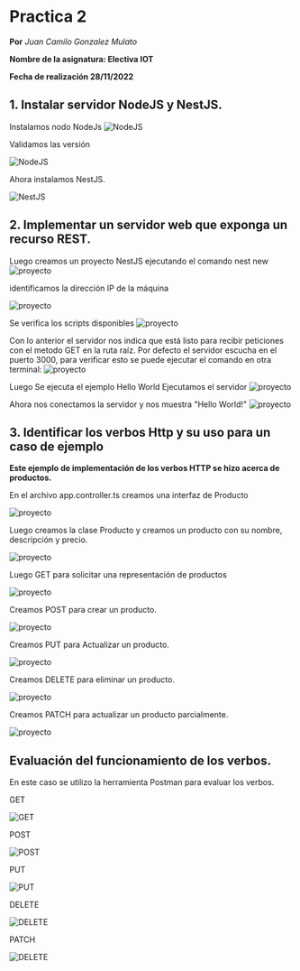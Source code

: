 # Practica 2
**Por** *Juan Camilo Gonzalez Mulato*

**Nombre de la asignatura: Electiva IOT**

**Fecha de realización 28/11/2022**

## 1. Instalar servidor NodeJS y NestJS.
Instalamos nodo NodeJs
![NodeJS](Imagenes_2/1.png)

Validamos las versión

![NodeJS](Imagenes_2/2.png)

Ahora instalamos NestJS.

![NestJS](Imagenes_2/3.png)




## 2. Implementar un servidor web que exponga un recurso REST.
Luego creamos un proyecto NestJS ejecutando el comando nest new
![proyecto](Imagenes_2/4.png)

identificamos la dirección IP de la máquina

![proyecto](Imagenes_2/5.png)

Se verifica los scripts disponibles
![proyecto](Imagenes_2/7.png)


Con lo anterior el servidor nos indica que está listo para recibir peticiones con el metodo GET en la ruta raíz. Por defecto el servidor escucha en el puerto 3000, para verificar esto se puede ejecutar el comando en otra terminal:
![proyecto](Imagenes_2/10.png)


Luego Se ejecuta el ejemplo Hello World
Ejecutamos el servidor
![proyecto](Imagenes_2/6.png)

Ahora nos conectamos  la servidor y nos muestra "Hello World!"
![proyecto](Imagenes_2/8.png)

## 3. Identificar los verbos Http y su uso para un caso de ejemplo
**Este ejemplo de implementación de los verbos HTTP se hizo acerca de productos.**

En el archivo app.controller.ts
creamos una interfaz de Producto

![proyecto](Imagenes_2/11.png)

Luego creamos la clase Producto y  creamos un producto con su nombre, descripción y precio.

![proyecto](Imagenes_2/12.png)

Luego GET  para solicitar una representación de productos

![proyecto](Imagenes_2/13.png)

Creamos POST para crear un producto. 

![proyecto](Imagenes_2/14.png)

Creamos PUT para Actualizar un producto. 

![proyecto](Imagenes_2/22.png)

Creamos DELETE para eliminar un producto. 

![proyecto](Imagenes_2/15.png)

Creamos  PATCH para actualizar un producto parcialmente. 

![proyecto](Imagenes_2/16.png)

## Evaluación del funcionamiento de los verbos.
En este caso se utilizo la herramienta Postman para evaluar los verbos.

GET 

![GET](Imagenes_2/17.png)

POST

![POST](Imagenes_2/18.png)

PUT

![PUT](Imagenes_2/19.png)

DELETE

![DELETE](Imagenes_2/20.png)

PATCH

![DELETE](Imagenes_2/21.png)
